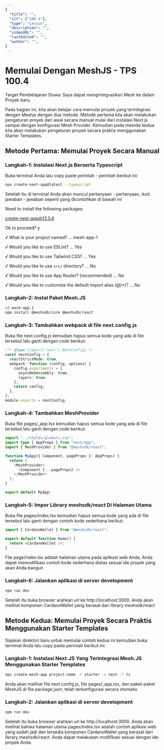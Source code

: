 ```yaml
---
{
  "title": "",
  "slt": ["100.4"],
  "type": "Lesson",
  "description": "",
  "videoURL": "",
  "lastEdited": "",
  "author": "",
}
---
```


# Memulai Dengan MeshJS - TPS 100.4

Target Pembelajaran Siswa: Saya dapat mengintegrasikan Mesh ke dalam Proyek baru.

Pada bagian ini, kita akan belajar cara memulai proyek yang terintegrasi dengan Meshjs dengan dua metode. Metode pertama kita akan melakukan pengaturan proyek dari awal secara manual mulai dari instalasi Next.js sampai dengan konfigurasi Mesh Provider. Kemudian pada metode kedua kita akan melakukan pengaturan proyek secara praktis menggunakan Starter Templates.

## Metode Pertama: Memulai Proyek Secara Manual

### Langkah-1: Instalasi Next.js Berserta Typescript

Buka terminal Anda lalu copy paste perintah - perintah berikut ini:

```bash
npx create-next-app@latest --typescript
```

Setelah itu di terminal Anda akan muncul pertanyaan - pertanyaan, ikuti jawaban - jawaban seperti yang dicontohkan di bawah ini

Need to install the following packages:

create-next-app@13.5.6

Ok to proceed? y

√ What is your project named? ... mesh-app-1

√ Would you like to use ESLint? ... Yes

√ Would you like to use Tailwind CSS? ... Yes

√ Would you like to use `src/` directory? ... No

√ Would you like to use App Router? (recommended) ... No

√ Would you like to customize the default import alias (@/\*)? ... No

### Langkah-2: Instal Paket Mesh.JS

```bash
cd mesh-app-1
npm install @meshsdk/core @meshsdk/react
```

### Langkah-3: Tambahkan webpack di file next.config.js

Buka file next.config.js kemudian hapus semua kode yang ada di file tersebut lalu ganti dengan code berikut:

```typescript
/** @type {import('next').NextConfig} */
const nextConfig = {
  reactStrictMode: true,
  webpack: function (config, options) {
    config.experiments = {
      asyncWebAssembly: true,
      layers: true,
    };
    return config;
  },
};
module.exports = nextConfig;
```

### Langkah-4: Tambahkan MeshProvider

Buka file pages/\_app.tsx kemudian hapus semua kode yang ada di file tersebut lalu ganti dengan code berikut:

```typescript
import "../styles/globals.css";
import type { AppProps } from "next/app";
import { MeshProvider } from "@meshsdk/react";

function MyApp({ Component, pageProps }: AppProps) {
  return (
    <MeshProvider>
      <Component {...pageProps} />
    </MeshProvider>
  );
}

export default MyApp;
```

### Langkah-5: Impor Library meshsdk/react Di Halaman Utama

Buka file pages/index.tsx kemudian hapus semua kode yang ada di file tersebut lalu ganti dengan contoh kode sederhana berikut:

```typescript
import { CardanoWallet } from "@meshsdk/react";

export default function Home() {
  return <CardanoWallet />;
}
```

File page/index.tsx adalah halaman utama pada aplikasi web Anda, Anda dapat memodifikasi contoh kode sederhana diatas sesuai ide proyek yang akan Anda bangun

### Langkah-6: Jalankan aplikasi di server development

```bash
npm run dev
```

Setelah itu buka browser arahkan url ke http://localhost:3000. Anda akan melihat komponen CardanoWallet yang berasal dari library meshsdk/react

## Metode Kedua: Memulai Proyek Secara Praktis Menggunakan Starter Templates

Siapkan direktori baru untuk memulai contoh kedua ini kemudian buka terminal Anda lalu copy paste perintah berikut ini:

### Langkah-1: Instalasi Next.JS Yang Terintegrasi Mesh.JS Menggunakan Starter Templates

```bash
npx create-mesh-app project-name -t starter -s next -l ts
```

Anda akan melihat file next.config.js, file pages/_app.tsx, dan paket-paket MeshJS di file package.json, telah terkonfigurasi secara otomatis

### Langkah-2: Jalankan aplikasi di server development

```bash
npm run dev
```

Setelah itu buka browser arahkan url ke http://localhost:3000. Anda akan melihat bahwa halaman utama pages/index.tsx adalah contoh aplikasi web yang sudah jadi dan tersedia komponen CardanoWallet yang berasal dari library meshsdk/react. Anda dapat melakukan modifikasi sesuai dengan ide proyek Anda.
